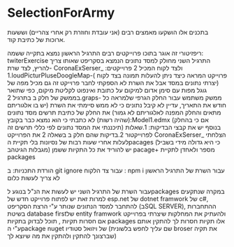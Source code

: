 # SelectionForArmy

בתכנים אלו הושקעו מאמצים רבים (אני עובדת וחוזרת רק אחרי צהריים) וששעות ארוכות של כתיבת קוד.

ריפזיטורי זה אוגר בתוכו פרוייקטים רבים
התרגיל הראשון נמצא בתקייה ששמה: twiterExercise
התרגיל השני מחולק למסד נתונים הנמצא בסקריפט   שאותו צריך להריץ, לצד שרת- CoronaExSerser_ ולצד לקוח המכיל 2 פרוייקטים: 
1.loudPicturPluseDoogleMap-( פרוייקט המראה כיצד ניתן להעלות תמונה בצד לקוח (יצרתי נתונים במסד אבל את השרת לא הספקתי לחבר
פרוייקט זה גם מכיל מפה של גוגל מפות עם סימן אדום למיקום על כתובת ואינפוט לקליטת מיקום, כפי שתואר בממשק של חלק ב בתרגיל
2.graps- ממשק משתמש עבור החלק הגרפי שלמראה כל חודש את התאריך, עדיין לא קיבל נתונים כי לא ממש סיימתי את השרת (יש בו אלגוריתם מתאים והחלק המפנה לאלגוריתם לא גמור)
את החלק של כתיבת תרשים מסד נתונים (שהיה רשות) לא כתבתי כי הוא נמצא כבר בקובץ:Model1.edmx (אם כי בהחלק תיכננתי את המסד נתונים לפי כללי תרשים זה)
בנוסף יש את קבצי הבדיקות: 1.שאלות לפרוייקטור 2.בדיקות שהם חלק ב בשאלה 2
את הפרוייקט CoronaExSerser_ הצלחתי לעלות אחרי שעות רבות של נסיונות בלי תקיית הpacages (כי היא גדולה מידי בשביל מגבלות הגיטהב)
יש להוריד את כל התקיות ששמן pacage+ מספר ולאחדן לתקיית packages


הורדת התכניות:
ב git ignore
עבור צד הלקוח : npm i
עבור השרת של התרגיל הראשון לא צריך לעשות כלום

עבור השרת של התרגיל השני יש לעשות את הנ"ל בנוגע לpackages
במקרה שנתקעים למרות זאת יש לפתוח פרוייקט חדש של esp.net של dotnet framwork של c#, להתחבר למסד הנתונים שנותר ע"י הרצת הסקריפט (בSQL SERVER), ההתחברות בשיטת database firstשל entity framwork ולהעתיק את המחלקות שיצרתי בפרוייקט אם חסרות תקיות , תוכל לבדוק בתקיות packages אלו תקיות חסרות לך להתקין אותם ע"י הpackage nuget של ויזואל סטודיו (שם עליך לחפש בלשונית broser את תקיה שברצונך להתקין ולהתקין את מה שיוצא לך)
